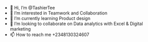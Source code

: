 - 👋 Hi, I’m @TashierTee
- 👀 I’m interested in Teamwork and Collaboration 
- 🌱 I’m currently learning Product design
- 💞️ I’m looking to collaborate on Data analytics with Excel & Digital marketing 
- 📫 How to reach me +2348130324607

<!---
TashierTee/TashierTee is a ✨ special ✨ repository because its `README.md` (this file) appears on your GitHub profile.
You can click the Preview link to take a look at your changes.
--->
